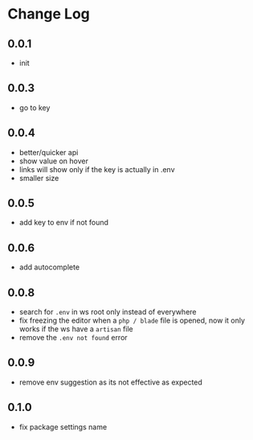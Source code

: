 # Change Log

## 0.0.1

- init

## 0.0.3

- go to key

## 0.0.4

- better/quicker api
- show value on hover
- links will show only if the key is actually in .env
- smaller size

## 0.0.5

- add key to env if not found

## 0.0.6

- add autocomplete

## 0.0.8

- search for `.env` in ws root only instead of everywhere
- fix freezing the editor when a `php / blade` file is opened, now it only works if the ws have a `artisan` file
- remove the `.env not found` error

## 0.0.9

- remove env suggestion as its not effective as expected

## 0.1.0

- fix package settings name
